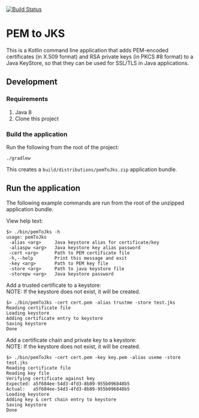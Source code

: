 [![Build Status](https://travis-ci.org/tomcz/pemToJks.svg?branch=master)](https://travis-ci.org/tomcz/pemToJks)

# PEM to JKS

This is a Kotlin command line application that adds PEM-encoded certificates (in X.509 format)
and RSA private keys (in PKCS #8 format) to a Java KeyStore, so that they can be used for
SSL/TLS in Java applications.

## Development

### Requirements

1. Java 8
2. Clone this project

### Build the application

Run the following from the root of the project:

```
./gradlew
```

This creates a `build/distributions/pemToJks.zip` application bundle.

## Run the application

The following example commands are run from the root of the unzipped application bundle.

View help text:

```
$> ./bin/pemToJks -h
usage: pemToJks
 -alias <arg>     Java keystore alias for certificate/key
 -aliaspw <arg>   Java keystore key alias password
 -cert <arg>      Path to PEM certificate file
 -h,--help        Print this message and exit
 -key <arg>       Path to PEM key file
 -store <arg>     Path to java keystore file
 -storepw <arg>   Java keystore password
```

Add a trusted certificate to a keystore:  
NOTE: If the keystore does not exist, it will be created.

```
$> ./bin/pemToJks -cert cert.pem -alias trustme -store test.jks
Reading certificate file
Loading keystore
Adding certificate entry to keystore
Saving keystore
Done
```

Add a certificate chain and private key to a keystore:  
NOTE: If the keystore does not exist, it will be created.

```
$> ./bin/pemToJks -cert cert.pem -key key.pem -alias useme -store test.jks 
Reading certificate file
Reading key file
Verifying certificate against key
Expected: a5f684ee-54d3-4fd3-8b89-955b096848b5
Actual:   a5f684ee-54d3-4fd3-8b89-955b096848b5
Loading keystore
Adding key & cert chain entry to keystore
Saving keystore
Done
```
